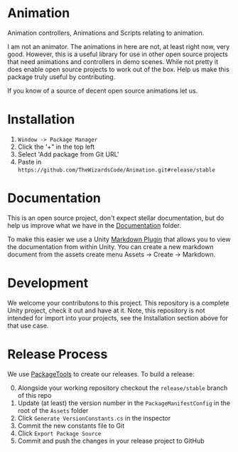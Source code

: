 # Animation
Animation controllers, Animations and Scripts relating to animation.

I am not an animator. The animations in here are not, at least right now, very good. However, this is a useful library for use in other 
open source projects that need animations and controllers in demo scenes. While not pretty it does enable open source projects to work
out of the box. Help us make this package truly useful by contributing.

If you know of a source of decent open source animations let us.

# Installation

  1. `Window -> Package Manager`
  2. Click the '+" in the top left
  3. Select 'Add package from Git URL'
  4. Paste in `https://github.com/TheWizardsCode/Animation.git#release/stable`

# Documentation

This is an open source project, don't expect stellar documentation, but do help us improve what we have in the [Documentation](Assets/Documentation) folder.

To make this easier we use a Unity [Markdown Plugin](https://github.com/gwaredd/UnityMarkdownViewer) that allows you to view the documentation from within Unity. 
You can create a new markdown document from the assets create menu Assets -> Create -> Markdown.

# Development

We welcome your contributons to this project. This repository is a complete Unity project, check it out and have at it. Note, this repository is not intended for import into your projects, see the Installation section above for that use case.

# Release Process

We use [PackageTools](https://github.com/3dtbd/unity-package-tools) to create our releases. To build a release:

  0. Alongside your working repository checkout the `release/stable` branch of this repo
  1. Update (at least) the version number in the `PackageManifestConfig` in the root of the `Assets` folder
  2. Click `Generate VersionConstants.cs` in the inspector
  3. Commit the new constants file to Git
  4. Click `Export Package Source`
  5. Commit and push the changes in your release project to GitHub
